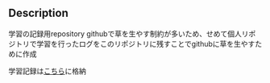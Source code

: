 ## Description
学習の記録用repository
githubで草を生やす制約が多いため、せめて個人リポジトリで学習を行ったログをこのリポジトリに残すことでgithubに草を生やすために作成

学習記録は[こちら](https://github.com/onishi-teppei/study-log/tree/main/study-log)に格納
